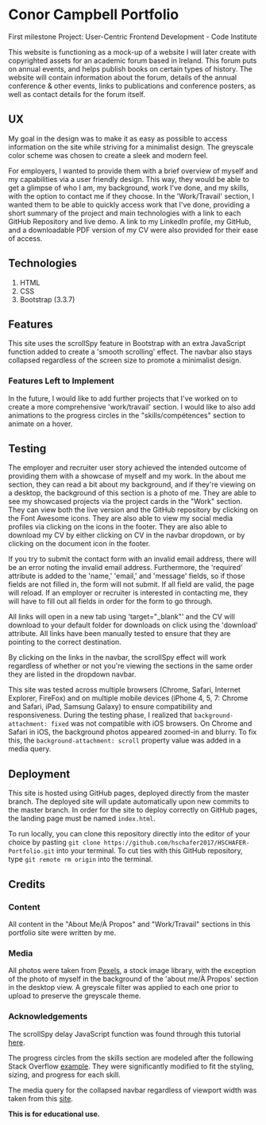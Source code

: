 # Conor Campbell Portfolio
First milestone Project: User-Centric Frontend Development - Code Institute

This website is functioning as a mock-up of a website I will later create with copyrighted assets for an academic forum based in Ireland. This forum puts on annual events, and helps publish books on certain types of history. The website will contain information about the forum, details of the annual conference & other events, links to publications and conference posters, as well as contact details for the forum itself. 


## UX
My goal in the design was to make it as easy as possible to access information on the site while striving for a minimalist design. The greyscale color scheme was chosen to create a sleek and modern feel.

For employers, I wanted to provide them with a brief overview of myself and my capabilities via a user friendly design. This way, they would be able to get a glimpse of who I am, my background, work I've done, and my skills, with the option to contact me if they choose. In the 'Work/Travail' section, I wanted them to be able to quickly access work that I've done, providing a short summary of the project and main technologies with a link to each GitHub Repository and live demo. A link to my LinkedIn profile, my GitHub, and a downloadable PDF version of my CV were also provided for their ease of access.


## Technologies
1. HTML
2. CSS
3. Bootstrap (3.3.7)


## Features
This site uses the scrollSpy feature in Bootstrap with an extra JavaScript function added to create a 'smooth scrolling' effect. The navbar also stays collapsed regardless of the screen size to promote a minimalist design.


### Features Left to Implement
In the future, I would like to add further projects that I've worked on to create a more comprehensive 'work/travail' section. I would like to also add animations to the progress circles in the "skills/compétences" section to animate on a hover.


## Testing
The employer and recruiter user story achieved the intended outcome of providing them with a showcase of myself and my work. In the about me section, they can read a bit about my background, and if they're viewing on a desktop, the background of this section is a photo of me. They are able to see my showcased projects via the project cards in the "Work" section. They can view both the live version and the GitHub repository by clicking on the Font Awesome icons. They are also able to view my social media profiles via clicking on the icons in the footer. They are also able to download my CV by either clicking on CV in the navbar dropdown, or by clicking on the document icon in the footer.

If you try to submit the contact form with an invalid email address, there will be an error noting the invalid email address. Furthermore, the 'required' attribute is added to the 'name,' 'email,' and 'message' fields, so if those fields are not filled in, the form will not submit. If all field are valid, the page will reload. If an employer or recruiter is interested in contacting me, they will have to fill out all fields in order for the form to go through.

All links will open in a new tab using 'target="_blank"' and the CV will download to your default folder for downloads on click using the 'download' attribute. All links have been manually tested to ensure that they are pointing to the correct destination.

By clicking on the links in the navbar, the scrollSpy effect will work regardless of whether or not you're viewing the sections in the same order they are listed in the dropdown navbar.

This site was tested across multiple browsers (Chrome, Safari, Internet Explorer, FireFox) and on multiple mobile devices (iPhone 4, 5, 7: Chrome and Safari, iPad, Samsung Galaxy) to ensure compatibility and responsiveness. During the testing phase, I realized that ```background-attachment: fixed``` was not compatible with iOS browsers. On Chrome and Safari in iOS, the background photos appeared zoomed-in and blurry. To fix this, the ```background-attachment: scroll``` property value was added in a media query.


## Deployment
This site is hosted using GitHub pages, deployed directly from the master branch. The deployed site will update automatically upon new commits to the master branch. In order for the site to deploy correctly on GitHub pages, the landing page must be named `index.html`.

To run locally, you can clone this repository directly into the editor of your choice by pasting `git clone https://github.com/hschafer2017/HSCHAFER-Portfolio.git` into your terminal. To cut ties with this GitHub repository, type `git remote rm origin` into the terminal.


## Credits

### Content
All content in the "About Me/À Propos" and "Work/Travail" sections in this portfolio site were written by me.

### Media
All photos were taken from [Pexels](https://www.pexels.com/), a stock image library, with the exception of the photo of myself in the background of the 'about me/À Propos' section in the desktop view. A greyscale filter was applied to each one prior to upload to preserve the greyscale theme.

### Acknowledgements
The scrollSpy delay JavaScript function was found through this tutorial [here](https://www.abeautifulsite.net/smoothly-scroll-to-an-element-without-a-jquery-plugin-2).

The progress circles from the skills section are modeled after the following Stack Overflow [example](https://stackoverflow.com/questions/14222138/css-progress-circle). They were significantly modified to fit the styling, sizing, and progress for each skill.

The media query for the collapsed navbar regardless of viewport width was taken from this [site](https://www.codeply.com/go/iaM1zcNsQB/bootstrap-navbar-always-collapsed).

**This is for educational use.**
